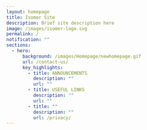```yaml
---
layout: homepage
title: Isomer Site
description: Brief site description here
image: /images/isomer-logo.svg
permalink: /
notification: ""
sections:
  - hero:
      background: /images/Homepage/newhomepage.gif
      url: /contact-us/
      key_highlights:
        - title: ANNOUNCEMENTS
          description: ""
          url: ""
        - title: USEFUL LINKS
          description: ""
          url: ""
        - title: ""
          description: ""
          url: /privacy/
---
```

